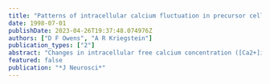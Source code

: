 ```yaml
---
title: "Patterns of intracellular calcium fluctuation in precursor cells of the neocortical ventricular zone"
date: 1998-07-01
publishDate: 2023-04-26T19:37:48.074976Z
authors: ["D F Owens", "A R Kriegstein"]
publication_types: ["2"]
abstract: "Changes in intracellular free calcium concentration ([Ca2+]i) are known to influence a variety of events in developing neurons. Although spontaneous changes of [Ca2+]i have been examined in immature cortical neurons, the calcium dynamics of cortical precursor cells have received less attention. Using an intact cortical mantle and confocal laser microscopy, we examined the spatiotemporal patterns of spontaneous [Ca2+]i fluctuations in neocortical ventricular zone (VZ) cells in situ. The majority of activity consisted of single cells that displayed independent [Ca2+]i fluctuations. These events occurred in cells throughout the depth of the VZ. Immunohistochemical staining confirmed that these events occurred primarily in precursor cells rather than in postmitotic neurons. When imaging near the ventricular surface, synchronous spontaneous [Ca2+]i increases were frequently observed in pairs of adjacent cells. Cellular morphology, time-lapse imaging, and nuclear staining demonstrated that this activity occurred in mitotically active cells. A third and infrequently encountered pattern of activity consisted of coordinated spontaneous increases in [Ca2+]i in groups of neighboring VZ cells. The morphological characteristics of these cells and immunohistochemical staining suggested that the coordinated events occurred in gap junction-coupled precursor cells. All three patterns of activity were dependent on the release of Ca2+ from intracellular stores. These results demonstrate distinct patterns of spontaneous [Ca2+]i change in cortical precursor cells and raise the possibility that these dynamics may contribute to the regulation of neurogenesis."
featured: false
publication: "*J Neurosci*"
---
```


